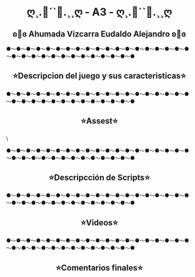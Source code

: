 <div align="center">
<h1><strong>ღ¸.🌸´`🌸.¸¸ღ - A3 - ღ¸.🌸´`🌸.¸¸ღ</strong></h1>

<h2><strong>ʚ🌹ɞ Ahumada Vizcarra Eudaldo Alejandro ʚ🌹ɞ</strong></h2>
</div>

●～●～●～●～●～●～●～●～●～●～●～●～●～●～●～●～●～●～●～●～●～●～●～●～●～●～●～●～●～●～●～●
<div align="center">
<h2><strong> ⭐Descripcion del juego y sus caracteristicas⭐</strong></h2>
</div>

●～●～●～●～●～●～●～●～●～●～●～●～●～●～●～●～●～●～●～●～●～●～●～●～●～●～●～●～●～●～●～●
<div align="center">
<h2><strong> ⭐Assest⭐</strong></h2>
</div>\

●～●～●～●～●～●～●～●～●～●～●～●～●～●～●～●～●～●～●～●～●～●～●～●～●～●～●～●～●～●～●～●
<div align="center">
<h2><strong> ⭐Descripcción de Scripts⭐</strong></h2>
</div>

●～●～●～●～●～●～●～●～●～●～●～●～●～●～●～●～●～●～●～●～●～●～●～●～●～●～●～●～●～●～●～●
<div align="center">
<h2><strong> ⭐Videos⭐</strong></h2>
</div>

●～●～●～●～●～●～●～●～●～●～●～●～●～●～●～●～●～●～●～●～●～●～●～●～●～●～●～●～●～●～●～●
<div align="center">
<h2><strong> ⭐Comentarios finales⭐</strong></h2>
</div>

